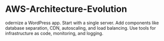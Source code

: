 # AWS-Architecture-Evolution
odernize a WordPress app. Start with a single server. Add components like database separation, CDN, autoscaling, and load balancing. Use tools for infrastructure as code, monitoring, and logging.
